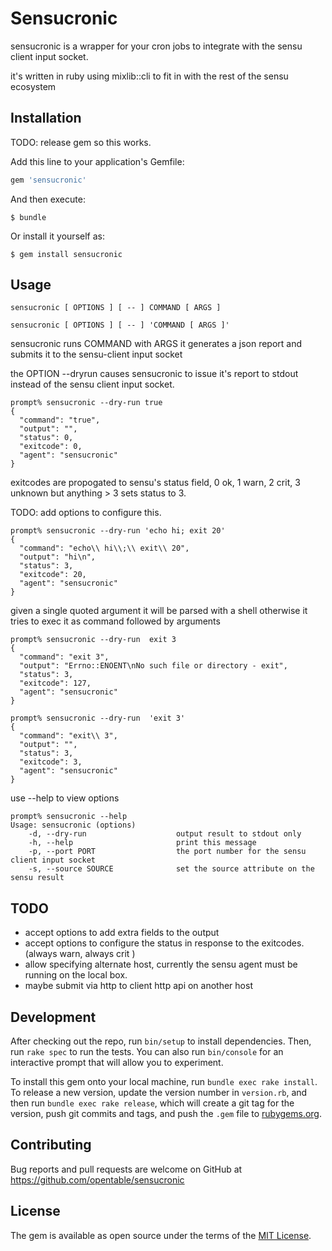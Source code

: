 # Sensucronic

sensucronic is a wrapper for your cron jobs to integrate with
the sensu client input socket.

it's written in ruby using mixlib::cli to fit in with the rest of the
sensu ecosystem

## Installation

TODO: release gem so this works.

Add this line to your application's Gemfile:

```ruby
gem 'sensucronic'
```

And then execute:

    $ bundle

Or install it yourself as:

    $ gem install sensucronic

## Usage

```
sensucronic [ OPTIONS ] [ -- ] COMMAND [ ARGS ]
```
```
sensucronic [ OPTIONS ] [ -- ] 'COMMAND [ ARGS ]'
```

sensucronic runs COMMAND with ARGS it generates a json report and submits
it to the sensu-client input socket

the OPTION --dryrun causes sensucronic to issue it's report to stdout
instead of the sensu client input socket.

```
prompt% sensucronic --dry-run true     
{
  "command": "true",
  "output": "",
  "status": 0,
  "exitcode": 0,
  "agent": "sensucronic"
}
```

exitcodes are propogated to sensu's status field,  0 ok, 1 warn, 2 crit, 3
unknown  but anything > 3 sets status to 3.  

TODO: add options to configure this.

```
prompt% sensucronic --dry-run 'echo hi; exit 20'
{
  "command": "echo\\ hi\\;\\ exit\\ 20",
  "output": "hi\n",
  "status": 3,
  "exitcode": 20,
  "agent": "sensucronic"
}
```

given a single quoted argument it will be parsed with a shell
otherwise it tries to exec it as command followed by arguments

```
prompt% sensucronic --dry-run  exit 3
{
  "command": "exit 3",
  "output": "Errno::ENOENT\nNo such file or directory - exit",
  "status": 3,
  "exitcode": 127,
  "agent": "sensucronic"
}
```

```
prompt% sensucronic --dry-run  'exit 3'
{
  "command": "exit\\ 3",
  "output": "",
  "status": 3,
  "exitcode": 3,
  "agent": "sensucronic"
}

```

use --help to view options
```
prompt% sensucronic --help 
Usage: sensucronic (options)
    -d, --dry-run                    output result to stdout only
    -h, --help                       print this message
    -p, --port PORT                  the port number for the sensu client input socket
    -s, --source SOURCE              set the source attribute on the sensu result
```

## TODO
- accept options to add extra fields to the output
- accept options to configure the status in response to the exitcodes.  (always warn,  always crit ) 
- allow specifying alternate host, currently the sensu agent must be running on the local box. 
- maybe submit via http to client http api on another host

## Development

After checking out the repo, run `bin/setup` to install dependencies. Then, run `rake spec` to run the tests. You can also run `bin/console` for an interactive prompt that will allow you to experiment.

To install this gem onto your local machine, run `bundle exec rake install`. To release a new version, update the version number in `version.rb`, and then run `bundle exec rake release`, which will create a git tag for the version, push git commits and tags, and push the `.gem` file to [rubygems.org](https://rubygems.org).

## Contributing

Bug reports and pull requests are welcome on GitHub at https://github.com/opentable/sensucronic

## License

The gem is available as open source under the terms of the [MIT License](http://opensource.org/licenses/MIT).

